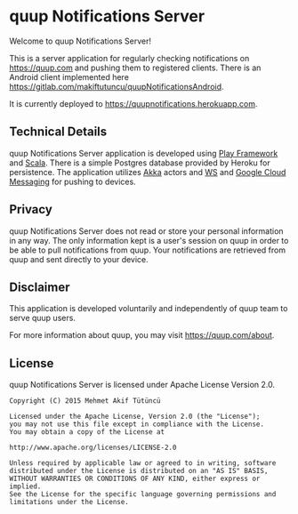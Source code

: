 quup Notifications Server
=================================

Welcome to quup Notifications Server!

This is a server application for regularly checking notifications on https://quup.com and pushing them to registered clients. There is an Android client implemented here https://gitlab.com/makiftutuncu/quupNotificationsAndroid.

It is currently deployed to https://quupnotifications.herokuapp.com.

Technical Details
--------------
quup Notifications Server application is developed using [Play Framework](https://www.playframework.com/) and [Scala](http://www.scala-lang.org/). There is a simple Postgres database provided by Heroku for persistence. The application utilizes [Akka](http://akka.io/) actors and [WS](https://www.playframework.com/documentation/2.3.x/ScalaWS) and [Google Cloud Messaging](https://developer.android.com/google/gcm/index.html) for pushing to devices.

Privacy
--------------
quup Notifications Server does not read or store your personal information in any way. The only information kept is a user's session on quup in order to be able to pull notifications from quup. Your notifications are retrieved from quup and sent directly to your device.

Disclaimer
--------------
This application is developed voluntarily and independently of quup team to serve quup users.

For more information about quup, you may visit https://quup.com/about.

License
--------------
quup Notifications Server is licensed under Apache License Version 2.0.

```
Copyright (C) 2015 Mehmet Akif Tütüncü

Licensed under the Apache License, Version 2.0 (the "License");
you may not use this file except in compliance with the License.
You may obtain a copy of the License at

http://www.apache.org/licenses/LICENSE-2.0

Unless required by applicable law or agreed to in writing, software
distributed under the License is distributed on an "AS IS" BASIS,
WITHOUT WARRANTIES OR CONDITIONS OF ANY KIND, either express or implied.
See the License for the specific language governing permissions and
limitations under the License.
```

